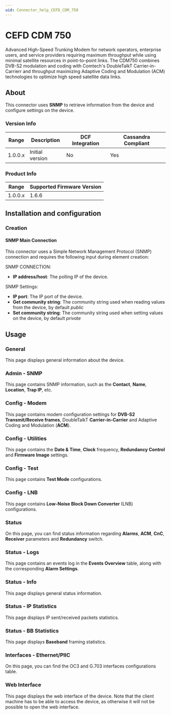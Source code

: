 ```yaml
---
uid: Connector_help_CEFD_CDM_750
---
```


# CEFD CDM 750

Advanced High-Speed Trunking Modem for network operators, enterprise users, and service providers requiring maximum throughput while using minimal satellite resources in point-to-point links. The CDM750 combines DVB-S2 modulation and coding with Comtech's DoubleTalkT Carrier-in-Carrierr and throughput maximizing Adaptive Coding and Modulation (ACM) technologies to optimize high speed satellite data links.

## About

This connector uses **SNMP** to retrieve information from the device and configure settings on the device.

### Version Info

| Range | Description | DCF Integration | Cassandra Compliant |
|------------------|-----------------|---------------------|-------------------------|
| 1.0.0.x          | Initial version | No                  | Yes                     |

### Product Info

| Range | Supported Firmware Version |
|------------------|-----------------------------|
| 1.0.0.x          | 1.6.6                       |

## Installation and configuration

### Creation

#### SNMP Main Connection

This connector uses a Simple Network Management Protocol (SNMP) connection and requires the following input during element creation:

SNMP CONNECTION:

- **IP address/host**: The polling IP of the device.

SNMP Settings:

- **IP port**: The IP port of the device.
- **Get community string**: The community string used when reading values from the device, by default *public*
- **Set community string**: The community string used when setting values on the device, by default *private*

## Usage

### General

This page displays general information about the device.

### Admin - SNMP

This page contains SNMP information, such as the **Contact**, **Name**, **Location**, **Trap IP**, etc.

### Config - Modem

This page contains modem configuration settings for **DVB-S2 Transmit/Receive frames**, DoubleTalkT **Carrier-in-Carrier** and Adaptive Coding and Modulation (**ACM**).

### Config - Utilities

This page contains the **Date & Time**, **Clock** frequency, **Redundancy Control** and **Firmware Image** settings.

### Config - Test

This page contains **Test Mode** configurations.

### Config - LNB

This page contains **Low-Noise Block Down Converter** (LNB) configurations.

### Status

On this page, you can find status information regarding **Alarms**, **ACM**, **CnC**, **Receiver** parameters and **Redundancy** switch.

### Status - Logs

This page contains an events log in the **Events Overview** table, along with the corresponding **Alarm Settings**.

### Status - Info

This page displays general status information.

### Status - IP Statistics

This page displays IP sent/received packets statistics.

### Status - BB Statistics

This page displays **Baseband** framing statistics.

### Interfaces - Ethernet/PIIC

On this page, you can find the OC3 and G.703 interfaces configurations table.

### Web Interface

This page displays the web interface of the device. Note that the client machine has to be able to access the device, as otherwise it will not be possible to open the web interface.
